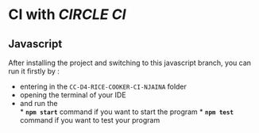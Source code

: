 
# CI with *CIRCLE CI*
## Javascript
 After installing the project and switching to this javascript branch, you can run it firstly by :

  * entering in the ``CC-D4-RICE-COOKER-CI-NJAINA`` folder
  * opening the terminal of your IDE
  * and run the  
        * **``npm start``** command if you want to start the program
        * **``npm test``** command if you want to test your program



